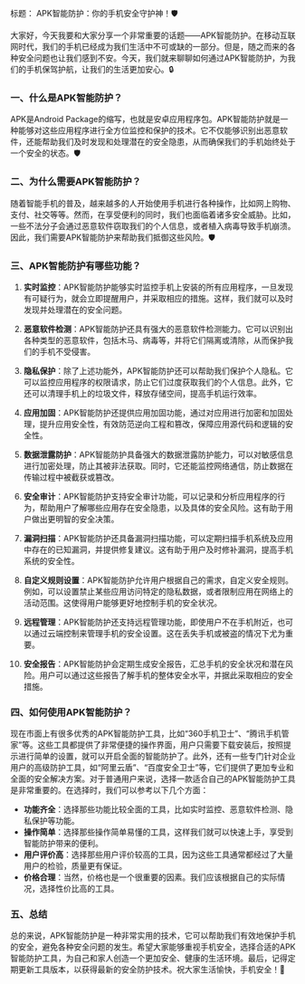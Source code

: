 标题： APK智能防护：你的手机安全守护神！🛡️

大家好，今天我要和大家分享一个非常重要的话题——APK智能防护。在移动互联网时代，我们的手机已经成为我们生活中不可或缺的一部分。但是，随之而来的各种安全问题也让我们感到不安。今天，我们就来聊聊如何通过APK智能防护，为我们的手机保驾护航，让我们的生活更加安心。🔒

### 一、什么是APK智能防护？

APK是Android Package的缩写，也就是安卓应用程序包。APK智能防护就是一种能够对这些应用程序进行全方位监控和保护的技术。它不仅能够识别出恶意软件，还能帮助我们及时发现和处理潜在的安全隐患，从而确保我们的手机始终处于一个安全的状态。🛡️

### 二、为什么需要APK智能防护？

随着智能手机的普及，越来越多的人开始使用手机进行各种操作，比如网上购物、支付、社交等等。然而，在享受便利的同时，我们也面临着诸多安全威胁。比如，一些不法分子会通过恶意软件窃取我们的个人信息，或者植入病毒导致手机崩溃。因此，我们需要APK智能防护来帮助我们抵御这些风险。🛡️

### 三、APK智能防护有哪些功能？

1. **实时监控**：APK智能防护能够实时监控手机上安装的所有应用程序，一旦发现有可疑行为，就会立即提醒用户，并采取相应的措施。这样，我们就可以及时发现并处理潜在的安全问题。
   
2. **恶意软件检测**：APK智能防护还具有强大的恶意软件检测能力。它可以识别出各种类型的恶意软件，包括木马、病毒等，并将它们隔离或清除，从而保护我们的手机不受侵害。
   
3. **隐私保护**：除了上述功能外，APK智能防护还可以帮助我们保护个人隐私。它可以监控应用程序的权限请求，防止它们过度获取我们的个人信息。此外，它还可以清理手机上的垃圾文件，释放存储空间，提高手机运行效率。

4. **应用加固**：APK智能防护还提供应用加固功能，通过对应用进行加密和加固处理，提升应用安全性，有效防范逆向工程和篡改，保障应用源代码和逻辑的安全性。

5. **数据泄露防护**：APK智能防护具备强大的数据泄露防护能力，可以对敏感信息进行加密处理，防止其被非法获取。同时，它还能监控网络通信，防止数据在传输过程中被截获或篡改。

6. **安全审计**：APK智能防护支持安全审计功能，可以记录和分析应用程序的行为，帮助用户了解哪些应用存在安全隐患，以及具体的安全风险。这有助于用户做出更明智的安全决策。

7. **漏洞扫描**：APK智能防护还具备漏洞扫描功能，可以定期扫描手机系统及应用中存在的已知漏洞，并提供修复建议。这有助于用户及时修补漏洞，提高手机系统的安全性。

8. **自定义规则设置**：APK智能防护允许用户根据自己的需求，自定义安全规则。例如，可以设置禁止某些应用访问特定的隐私数据，或者限制应用在网络上的活动范围。这使得用户能够更好地控制手机的安全状况。

9. **远程管理**：APK智能防护还支持远程管理功能，即使用户不在手机附近，也可以通过云端控制来管理手机的安全设置。这在丢失手机或被盗的情况下尤为重要。

10. **安全报告**：APK智能防护会定期生成安全报告，汇总手机的安全状况和潜在风险。用户可以通过这些报告了解手机的整体安全水平，并据此采取相应的安全措施。

### 四、如何使用APK智能防护？

现在市面上有很多优秀的APK智能防护工具，比如“360手机卫士”、“腾讯手机管家”等。这些工具都提供了非常便捷的操作界面，用户只需要下载安装后，按照提示进行简单的设置，就可以开启全面的智能防护了。此外，还有一些专门针对企业用户的高级防护工具，如“阿里云盾”、“百度安全卫士”等，它们提供了更加专业和全面的安全解决方案。对于普通用户来说，选择一款适合自己的APK智能防护工具是非常重要的。在选择时，我们可以参考以下几个方面：

- **功能齐全**：选择那些功能比较全面的工具，比如实时监控、恶意软件检测、隐私保护等功能。
- **操作简单**：选择那些操作简单易懂的工具，这样我们就可以快速上手，享受到智能防护带来的便利。
- **用户评价高**：选择那些用户评价较高的工具，因为这些工具通常都经过了大量用户的检验，质量更有保证。
- **价格合理**：当然，价格也是一个很重要的因素。我们应该根据自己的实际情况，选择性价比高的工具。

### 五、总结

总的来说，APK智能防护是一种非常实用的技术，它可以帮助我们有效地保护手机的安全，避免各种安全问题的发生。希望大家能够重视手机安全，选择合适的APK智能防护工具，为自己和家人创造一个更加安全、健康的生活环境。最后，记得定期更新工具版本，以获得最新的安全防护技术。祝大家生活愉快，手机安全！🎉